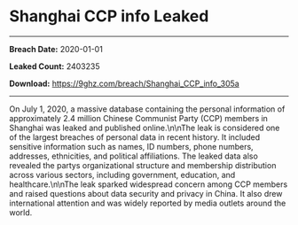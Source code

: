 # Shanghai CCP info Leaked

------------
**Breach Date:** 2020-01-01

**Leaked Count:** 2403235

**Download:** https://9ghz.com/breach/Shanghai_CCP_info_305a

------------
On July 1, 2020, a massive database containing the personal information of approximately 2.4 million Chinese Communist Party (CCP) members in Shanghai was leaked and published online.\n\nThe leak is considered one of the largest breaches of personal data in recent history. It included sensitive information such as names, ID numbers, phone numbers, addresses, ethnicities, and political affiliations. The leaked data also revealed the partys organizational structure and membership distribution across various sectors, including government, education, and healthcare.\n\nThe leak sparked widespread concern among CCP members and raised questions about data security and privacy in China. It also drew international attention and was widely reported by media outlets around the world.
